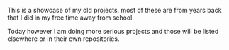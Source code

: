 This is a showcase of my old projects, most of these are from years back that I did in my free time away from school.

Today however I am doing more serious projects and those will be listed elsewhere or in their own repositories.
